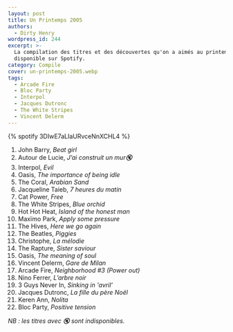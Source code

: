 ```yaml
---
layout: post
title: Un Printemps 2005
authors:
  - Dirty Henry
wordpress_id: 244
excerpt: >-
  La compilation des titres et des découvertes qu'on a aimés au printemps 2005,
  disponible sur Spotify.
category: Compile
cover: un-printemps-2005.webp
tags:
  - Arcade Fire
  - Bloc Party
  - Interpol
  - Jacques Dutronc
  - The White Stripes
  - Vincent Delerm
---
```


{% spotify 3DIwE7aLIaURvceNnXCHL4 %}

1. John Barry, _Beat girl_
1. Autour de Lucie, _J’ai construit un mur🔇_
1. Interpol, _Evil_
1. Oasis, _The importance of being idle_
1. The Coral, _Arabian Sand_
1. Jacqueline Taieb, _7 heures du matin_
1. Cat Power, _Free_
1. The White Stripes, _Blue orchid_
1. Hot Hot Heat, _Island of the honest man_
1. Maxïmo Park, _Apply some pressure_
1. The Hives, _Here we go again_
1. The Beatles, _Piggies_
1. Christophe, _La mélodie_
1. The Rapture, _Sister saviour_
1. Oasis, _The meaning of soul_
1. Vincent Delerm, _Gare de Milan_
1. Arcade Fire, _Neighborhood #3 (Power out)_
1. Nino Ferrer, _L’arbre noir_
1. 3 Guys Never In, _Sinking in 'avril’_
1. Jacques Dutronc, _La fille du père Noël_
1. Keren Ann, _Nolita_
1. Bloc Party, _Positive tension_

_NB : les titres avec 🔇 sont indisponibles._
